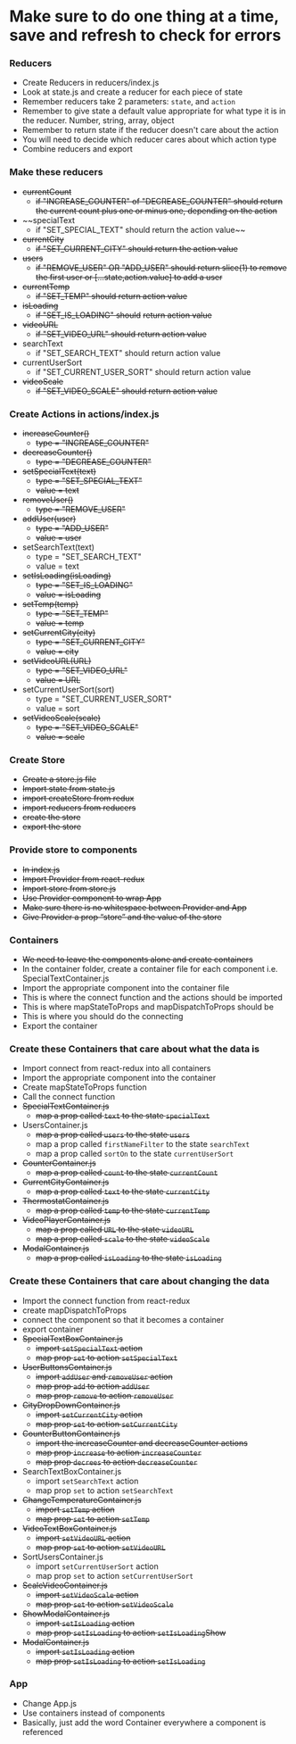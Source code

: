 # Make sure to do one thing at a time, save and refresh to check for errors

###  Reducers
  * Create Reducers in reducers/index.js
  * Look at state.js and create a reducer for each piece of state
  * Remember reducers take 2 parameters: `state`, and `action`
  * Remember to give state a default value appropriate for what type it is in the reducer. Number, string, array, object
  * Remember to return state if the reducer doesn't care about the action
  * You will need to decide which reducer cares about which action type
  * Combine reducers and export

### Make these reducers
  * ~~currentCount~~
    * ~~if "INCREASE_COUNTER" of "DECREASE_COUNTER" should return the current count plus one or minus one, depending on the action~~
  * ~~specialText
    * if "SET_SPECIAL_TEXT" should return the action value~~
  * ~~currentCity~~
    * ~~if "SET_CURRENT_CITY" should return the action value~~
  * ~~users~~
    * ~~if "REMOVE_USER" OR "ADD_USER" should return slice(1) to remove the first user or [...state,action.value] to add a user~~
  * ~~currentTemp~~
    * ~~if "SET_TEMP" should return action value~~
  * ~~isLoading~~
    * ~~if "SET_IS_LOADING" should~~ ~~return action value~~
  * ~~videoURL~~
    * ~~if "SET_VIDEO_URL" should return action value~~
  * searchText
    * if "SET_SEARCH_TEXT" should return action value
  * currentUserSort
    * if "SET_CURRENT_USER_SORT" should return action value
  * ~~videoScale~~
    * ~~if "SET_VIDEO_SCALE" should return action value~~
### Create Actions in actions/index.js
  * ~~increaseCounter()~~
    * ~~type = "INCREASE_COUNTER"~~
  * ~~decreaseCounter()~~
    * ~~type = "DECREASE_COUNTER"~~
  * ~~setSpecialText(text)~~
    * ~~type = "SET_SPECIAL_TEXT"~~
    * ~~value = text~~
  * ~~removeUser()~~
    * ~~type = "REMOVE_USER"~~
  * ~~addUser(user)~~
    * ~~type = "ADD_USER"~~
    * ~~value = user~~
  * setSearchText(text)
    * type = "SET_SEARCH_TEXT"
    * value = text
  * ~~setIsLoading(isLoading)~~
    * ~~type = "SET_IS_LOADING"~~
    * ~~value = isLoading~~
  * ~~setTemp(temp)~~
    * ~~type = "SET_TEMP"~~
    * ~~value = temp~~
  * ~~setCurrentCity(city)~~
    * ~~type = "SET_CURRENT_CITY"~~
    * ~~value = city~~
  * ~~setVideoURL(URL)~~
    * ~~type = "SET_VIDEO_URL"~~
    * ~~value = URL~~
  * setCurrentUserSort(sort)
    * type = "SET_CURRENT_USER_SORT"
    * value = sort
  * ~~setVideoScale(scale)~~
    * ~~type = "SET_VIDEO_SCALE"~~
    * ~~value = scale~~
### Create Store
  * ~~Create a store.js file~~
  * ~~Import state from state.js~~
  * ~~import createStore from redux~~
  * ~~import reducers from reducers~~
  * ~~create the store~~
  * ~~export the store~~

### Provide store to components
  * ~~In index.js~~
  * ~~Import Provider from react-redux~~
  * ~~Import store from store.js~~
  * ~~Use Provider component to wrap App~~
  * ~~Make sure there is no whitespace between Provider and App~~
  * ~~Give Provider a prop “store” and the value of the store~~


### Containers
  * ~~We need to leave the components alone and create containers~~
  * In the container folder, create a container file for each component i.e. SpecialTextContainer.js
  * Import the appropriate component into the container file
  * This is where the connect function and the actions should be imported
  * This is where mapStateToProps and mapDispatchToProps should be
  * This is where you should do the connecting
  * Export the container



### Create these Containers that care about what the data is
  * Import connect from react-redux into all containers
  * Import the appropriate component into the container
  * Create mapStateToProps function
  * Call the connect function
  * ~~SpecialTextContainer.js~~
    * ~~map a prop called `text` to the state `specialText`~~
  * UsersContainer.js
    * ~~map a prop called `users` to the state `users`~~
    * map a prop called `firstNameFilter` to the state `searchText`
    * map a prop called `sortOn` to the state `currentUserSort`
  * ~~CounterContainer.js~~
    * ~~map a prop called `count` to the state `currentCount`~~
  * ~~CurrentCityContainer.js~~
    * ~~map a prop called `text` to the state `currentCity`~~
  * ~~ThermostatContainer.js~~
    * ~~map a prop called `temp` to the state `currentTemp`~~
  * ~~VideoPlayerContainer.js~~
    * ~~map a prop called `URL` to the state `videoURL`~~
    * ~~map a prop called `scale` to the state `videoScale`~~
  * ~~ModalContainer.js~~
    * ~~map a prop called `isLoading` to the state `isLoading`~~

### Create these Containers that care about changing the data
  * Import the connect function from react-redux
  * create mapDispatchToProps
  * connect the component so that it becomes a container
  * export container
  * ~~SpecialTextBoxContainer.js~~
    * ~~import `setSpecialText` action~~
    * ~~map prop `set` to action `setSpecialText`~~
  * ~~UserButtonsContainer.js~~
    * ~~import `addUser` and `removeUser` action~~
    * ~~map prop `add` to action `addUser`~~
    * ~~map prop `remove` to action `removeUser`~~
  * ~~CityDropDownContainer.js~~
    * ~~import `setCurrentCity` action~~
    * ~~map prop `set` to action `setCurrentCity`~~
  * ~~CounterButtonContainer.js~~
    * ~~import the increaseCounter and decreaseCounter actions~~
    * ~~map prop `increase` to action `increaseCounter`~~
    * ~~map prop `decrees` to action `decreaseCounter`~~
  * SearchTextBoxContainer.js
    * import `setSearchText` action
    * map prop `set` to action `setSearchText`
  * ~~ChangeTemperatureContainer.js~~
    * ~~import `setTemp` action~~
    * ~~map prop `set` to action `setTemp`~~
  * ~~VideoTextBoxContainer.js~~
    * ~~import `setVideoURL` action~~
    * ~~map prop `set` to action `setVideoURL`~~
  * SortUsersContainer.js
    * import `setCurrentUserSort` action
    * map prop `set` to action `setCurrentUserSort`
  * ~~ScaleVideoContainer.js~~
    * ~~import `setVideoScale` action~~
    * ~~map prop `set` to action `setVideoScale`~~
  * ~~ShowModalContainer.js~~
    * ~~import `setIsLoading` action~~
    * ~~map prop `setIsLoading` to action `setIsLoading`Show~~
  * ~~ModalContainer.js~~
    * ~~import `setIsLoading` action~~
    * ~~map prop `setIsLoading` to action `setIsLoading`~~

### App
  * Change App.js
  * Use containers instead of components
  * Basically, just add the word Container everywhere a component is referenced
